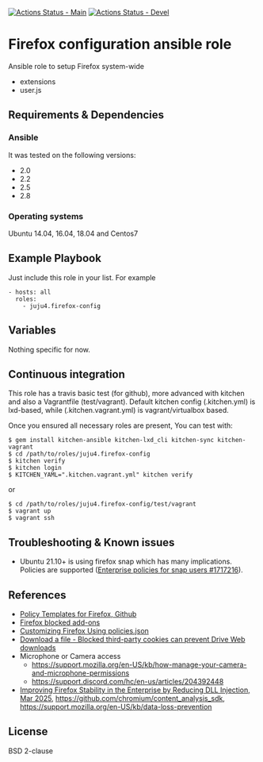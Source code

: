 [![Actions Status - Main](https://github.com/juju4/ansible-firefox-config/workflows/AnsibleCI/badge.svg)](https://github.com/juju4/ansible-firefox-config/actions?query=branch%3Amain)
[![Actions Status - Devel](https://github.com/juju4/ansible-firefox-config/workflows/AnsibleCI/badge.svg?branch=devel)](https://github.com/juju4/ansible-firefox-config/actions?query=branch%3Adevel)
# Firefox configuration ansible role

Ansible role to setup Firefox system-wide
* extensions
* user.js

## Requirements & Dependencies

### Ansible
It was tested on the following versions:
 * 2.0
 * 2.2
 * 2.5
 * 2.8

### Operating systems

Ubuntu 14.04, 16.04, 18.04 and Centos7

## Example Playbook

Just include this role in your list.
For example

```
- hosts: all
  roles:
    - juju4.firefox-config
```

## Variables

Nothing specific for now.

## Continuous integration

This role has a travis basic test (for github), more advanced with kitchen and also a Vagrantfile (test/vagrant).
Default kitchen config (.kitchen.yml) is lxd-based, while (.kitchen.vagrant.yml) is vagrant/virtualbox based.

Once you ensured all necessary roles are present, You can test with:
```
$ gem install kitchen-ansible kitchen-lxd_cli kitchen-sync kitchen-vagrant
$ cd /path/to/roles/juju4.firefox-config
$ kitchen verify
$ kitchen login
$ KITCHEN_YAML=".kitchen.vagrant.yml" kitchen verify
```
or
```
$ cd /path/to/roles/juju4.firefox-config/test/vagrant
$ vagrant up
$ vagrant ssh
```

## Troubleshooting & Known issues

* Ubuntu 21.10+ is using firefox snap which has many implications. Policies are supported ([Enterprise policies for snap users #1717216](https://bugzilla.mozilla.org/show_bug.cgi?id=1717216)).

## References

* [Policy Templates for Firefox, Github](https://github.com/mozilla/policy-templates)
* [Firefox blocked add-ons](https://blocked.cdn.mozilla.net/)
* [Customizing Firefox Using policies.json](https://support.mozilla.org/en-US/kb/customizing-firefox-using-policiesjson)
* [Download a file - Blocked third-party cookies can prevent Drive Web downloads](https://support.google.com/drive/answer/2423534)
* Microphone or Camera access
  * https://support.mozilla.org/en-US/kb/how-manage-your-camera-and-microphone-permissions
  * https://support.discord.com/hc/en-us/articles/204392448
* [Improving Firefox Stability in the Enterprise by Reducing DLL Injection, Mar 2025](https://hacks.mozilla.org/2025/03/improving-firefox-stability-in-the-enterprise-by-reducing-dll-injection/), https://github.com/chromium/content_analysis_sdk, https://support.mozilla.org/en-US/kb/data-loss-prevention

## License

BSD 2-clause
